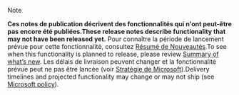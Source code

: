  > [!NOTE]
 >  <span data-ttu-id="5d11b-101">**Ces notes de publication décrivent des fonctionnalités qui n'ont peut-être pas encore été publiées.**</span><span class="sxs-lookup"><span data-stu-id="5d11b-101">**These release notes describe functionality that may not have been released yet.**</span></span>
<span data-ttu-id="5d11b-102">Pour connaître la période de lancement prévue pour cette fonctionnalité, consultez [Résumé de Nouveautés](/business-applications-release-notes/October18/dynamics365-talent/planned-features ).</span><span class="sxs-lookup"><span data-stu-id="5d11b-102">To see when this functionality is planned to release, please review [Summary of what’s new](/business-applications-release-notes/October18/dynamics365-talent/planned-features ).</span></span> <span data-ttu-id="5d11b-103">Les délais de livraison peuvent changer et la fonctionnalité prévue peut ne pas être lancée (voir [Stratégie de Microsoft](https://go.microsoft.com/fwlink/p/?linkid=2007332)).</span><span class="sxs-lookup"><span data-stu-id="5d11b-103">Delivery timelines and projected functionality may change or may not ship (see [Microsoft policy](https://go.microsoft.com/fwlink/p/?linkid=2007332)).</span></span> 
